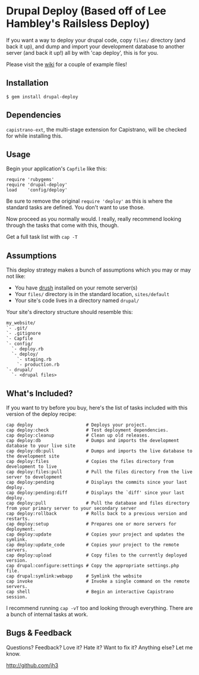 # Drupal Deploy (Based off of Lee Hambley's Railsless Deploy)

If you want a way to deploy your drupal code, copy `files/` directory (and back it up), and dump and 
import your development database to another server (and back it up!) all by with 'cap deploy', this is for you.

Please visit the [wiki](http://github.com/jh3/drupal-deploy/wiki) for a couple of example files!

## Installation

    $ gem install drupal-deploy

## Dependencies

`capistrano-ext`, the multi-stage extension for Capistrano, will be checked for while installing this.

## Usage

Begin your application's `Capfile` like this:

    require 'rubygems'
    require 'drupal-deploy'
    load    'config/deploy'

Be sure to remove the original `require 'deploy'` as this is where the standard tasks are defined.  You don't want to use those.

Now proceed as you normally would.  I really, really recommend looking through the tasks that come with this, though.

Get a full task list with `cap -T`

## Assumptions

This deploy strategy makes a bunch of assumptions which you may or may not like:

* You have [drush](http://drupal.org/project/drush) installed on your remote server(s)
* Your `files/` directory is in the standard location, `sites/default`
* Your site's code lives in a directory named `drupal/`

Your site's directory structure should resemble this:

    my_website/
    `- .git/
    `- .gitignore
    `- Capfile
    `- config/
      `- deploy.rb
      `- deploy/
        `- staging.rb
        `- production.rb
    `- drupal/
      `- <drupal files>

## What's Included?

If you want to try before you buy, here's the list of tasks included with this version of the deploy recipe:

    cap deploy                    # Deploys your project.
    cap deploy:check              # Test deployment dependencies.
    cap deploy:cleanup            # Clean up old releases.
    cap deploy:db                 # Dumps and imports the development database to your live site
    cap deploy:db:pull            # Dumps and imports the live database to the development site
    cap deploy:files              # Copies the files directory from development to live
    cap deploy:files:pull         # Pull the files directory from the live server to development
    cap deploy:pending            # Displays the commits since your last deploy.
    cap deploy:pending:diff       # Displays the `diff' since your last deploy.
    cap deploy:pull               # Pull the database and files directory from your primary server to your secondary server
    cap deploy:rollback           # Rolls back to a previous version and restarts.
    cap deploy:setup              # Prepares one or more servers for deployment.
    cap deploy:update             # Copies your project and updates the symlink.
    cap deploy:update_code        # Copies your project to the remote servers.
    cap deploy:upload             # Copy files to the currently deployed version.
    cap drupal:configure:settings # Copy the appropriate settings.php file.
    cap drupal:symlink:webapp     # Symlink the website
    cap invoke                    # Invoke a single command on the remote servers.
    cap shell                     # Begin an interactive Capistrano session.

I recommend running `cap -vT` too and looking through everything.  There are a bunch of internal tasks at work.

## Bugs & Feedback

Questions?  Feedback?  Love it?  Hate it?  Want to fix it?  Anything else?  Let me know.

http://github.com/jh3
